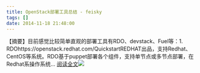 ```yaml
---
title: OpenStack部署工具总结 - feisky
tags: []
date: 2014-11-18 21:48:00
---
```


【摘要】目前感觉比较简单直观的部署工具有RDO、devstack、Fuel等：1\. RDOhttps://openstack.redhat.com/QuickstartREDHAT出品，支持Redhat、CentOS等系统。RDO基于puppet部署各个组件，支持单节点或多节点部署，在Redhat系操作系统... [阅读全文](http://www.cnblogs.com/feisky/p/4105084.html)![](http://counter.cnblogs.com/blog/rss/4105084)